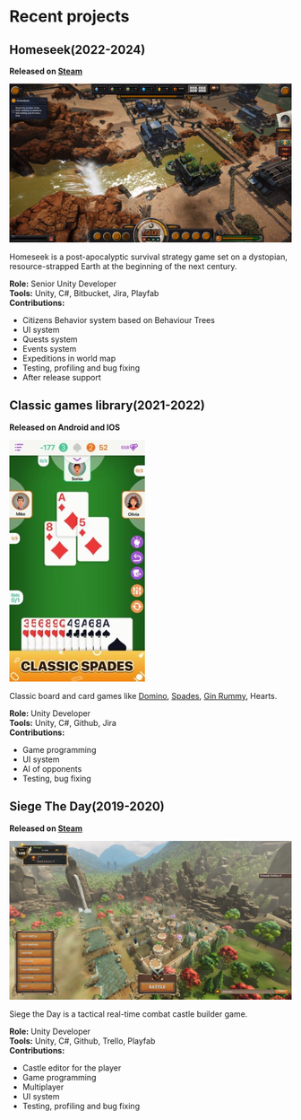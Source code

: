 # Recent projects

## Homeseek(2022-2024)
**Released on [Steam](https://store.steampowered.com/app/2093000/Homeseek/)**

![Homeseek Image](/assets/images/homeseek.jpg)

Homeseek is a post-apocalyptic survival strategy game set on a dystopian, resource-strapped Earth at the beginning of the next century.

**Role:** Senior Unity Developer
<br>**Tools:** Unity, C#, Bitbucket, Jira, Playfab
<br>**Contributions:**
- Citizens Behavior system based on Behaviour Trees
- UI system
- Quests system
- Events system
- Expeditions in world map
- Testing, profiling and bug fixing
- After release support

## Classic games library(2021-2022)
**Released on Android and IOS**

![Spades Image](/assets/images/spades.jpg)

Classic board and card games like [Domino](https://play.google.com/store/apps/details?id=com.zengardenapps.dominoes), [Spades](https://play.google.com/store/apps/details?id=com.zengardenapps.spades), [Gin Rummy](https://play.google.com/store/apps/details?id=com.zengardenapps.ginrummy), Hearts.

**Role:** Unity Developer
<br>**Tools:** Unity, C#, Github, Jira
<br>**Contributions:**
- Game programming
- UI system
- AI of opponents
- Testing, bug fixing

## Siege The Day(2019-2020)
**Released on [Steam](https://store.steampowered.com/app/1412070/Siege_the_Day/)**

![SiegeTheDay Image](/assets/images/siegetheday.jpg)

Siege the Day is a tactical real-time combat castle builder game.

**Role:** Unity Developer
<br>**Tools:** Unity, C#, Github, Trello, Playfab
<br>**Contributions:**
- Castle editor for the player
- Game programming
- Multiplayer
- UI system
- Testing, profiling and bug fixing
